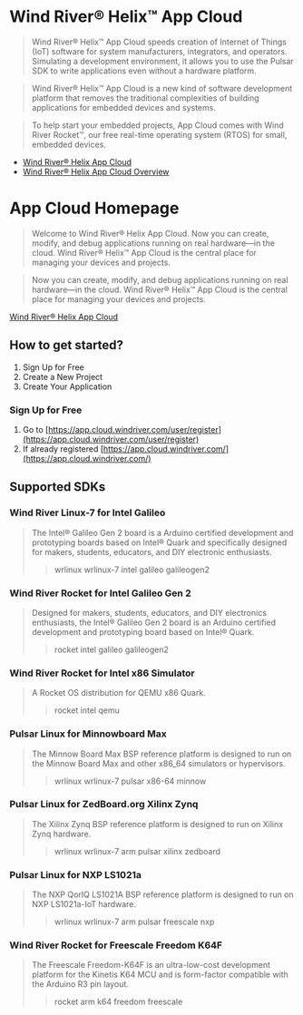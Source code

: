 # Wind River® Helix™ App Cloud

> Wind River® Helix™ App Cloud speeds creation of Internet of Things (IoT) software for system manufacturers, integrators, and operators. Simulating a development environment, it allows you to use the Pulsar SDK to write applications even without a hardware platform.

> Wind River® Helix™ App Cloud is a new kind of software development platform that removes the traditional complexities of building applications for embedded devices and systems.

> To help start your embedded projects, App Cloud comes with Wind River Rocket™, our free real-time operating system (RTOS) for small, embedded devices.

- [Wind River® Helix App Cloud](http://www.windriver.com/products/helix/app-cloud/)
- [Wind River® Helix App Cloud Overview](http://www.windriver.com/products/product-overviews/wr-app-cloud_overview.pdf)

# App Cloud Homepage

>  Welcome to Wind River® Helix App Cloud. Now you can create, modify, and debug applications running on real hardware—in the cloud. Wind River® Helix™ App Cloud is the central place for managing your devices and projects.

> Now you can create, modify, and debug applications running on real hardware—in the cloud. Wind River® Helix™ App Cloud is the central place for managing your devices and projects.

[Wind River® Helix App Cloud](https://app.cloud.windriver.com/#/home)

## How to get started?

1. Sign Up for Free
2. Create a New Project
3. Create Your Application

### Sign Up for Free

1. Go to [https://app.cloud.windriver.com/user/register](https://app.cloud.windriver.com/user/register)
2. If already registered [https://app.cloud.windriver.com/](https://app.cloud.windriver.com/)

## Supported SDKs

### Wind River Linux-7 for Intel Galileo

> The Intel® Galileo Gen 2 board is a Arduino certified development and prototyping boards based on Intel® Quark and specifically designed for makers, students, educators, and DIY electronic enthusiasts. 
> > wrlinux wrlinux-7 intel galileo galileogen2

### Wind River Rocket for Intel Galileo Gen 2

> Designed for makers, students, educators, and DIY electronics enthusiasts, the Intel® Galileo Gen 2 board is an Arduino certified development and prototyping board based on Intel® Quark.
> > rocket intel galileo galileogen2
 
### Wind River Rocket for Intel x86 Simulator
> A Rocket OS distribution for QEMU x86 Quark.
> > rocket intel qemu

### Pulsar Linux for Minnowboard Max
> The Minnow Board Max BSP reference platform is designed to run on the Minnow Board Max and other x86_64 simulators or hypervisors.
> > wrlinux wrlinux-7 pulsar x86-64 minnow

### Pulsar Linux for ZedBoard.org Xilinx Zynq
> The Xilinx Zynq BSP reference platform is designed to run on Xilinx Zynq hardware.
> > wrlinux wrlinux-7 arm pulsar xilinx zedboard

### Pulsar Linux for NXP LS1021a
> The NXP QorIQ LS1021A BSP reference platform is designed to run on NXP LS1021a-IoT hardware.
> > wrlinux wrlinux-7 arm pulsar freescale nxp

### Wind River Rocket for Freescale Freedom K64F
> The Freescale Freedom-K64F is an ultra-low-cost development platform for the Kinetis K64 MCU and is form-factor compatible with the Arduino R3 pin layout.
> > rocket arm k64 freedom freescale

### 